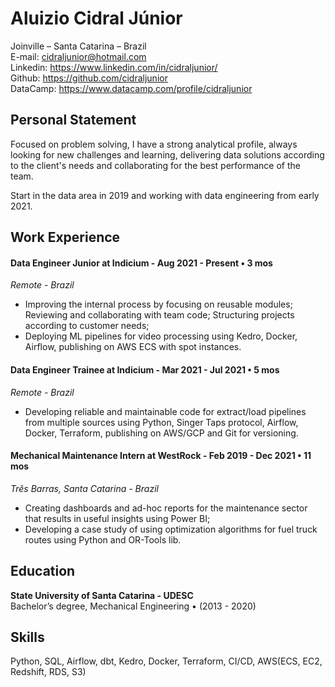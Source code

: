 # Aluizio Cidral Júnior

Joinville – Santa Catarina – Brazil <br/>
E-mail: cidraljunior@hotmail.com <br/>
Linkedin: https://www.linkedin.com/in/cidraljunior/ <br/>
Github: https://github.com/cidraljunior <br />
DataCamp: https://www.datacamp.com/profile/cidraljunior <br/>

## Personal Statement
Focused on problem solving, I have a strong analytical profile, always looking for new challenges and learning, delivering data solutions according to the client's needs and collaborating for the best performance of the team.

Start in the data area in 2019 and working with data engineering from early 2021.

## Work Experience
#### Data Engineer Junior at Indicium - Aug 2021 - Present • 3 mos
*Remote - Brazil* <br/>
- Improving the internal process by focusing on reusable modules; Reviewing and collaborating with team code; Structuring projects according to customer needs;
- Deploying ML pipelines for video processing using Kedro, Docker, Airflow, publishing on AWS ECS with spot instances.

#### Data Engineer Trainee at Indicium - Mar 2021 - Jul 2021 • 5 mos
*Remote - Brazil* <br/>
- Developing reliable and maintainable code for extract/load pipelines from multiple sources using Python, Singer Taps protocol, Airflow, Docker, Terraform, publishing on AWS/GCP and Git for versioning.

#### Mechanical Maintenance Intern at WestRock - Feb 2019 - Dec 2021 • 11 mos
*Três Barras, Santa Catarina - Brazil* <br/>
- Creating dashboards and ad-hoc reports for the maintenance sector that results in useful insights using Power BI;
- Developing a case study of using optimization algorithms for fuel truck routes using Python and OR-Tools lib.

## Education
**State University of Santa Catarina - UDESC** <br/>
Bachelor’s degree, Mechanical Engineering • (2013 - 2020)

## Skills
Python, SQL, Airflow, dbt, Kedro, Docker, Terraform, CI/CD, AWS(ECS, EC2, Redshift, RDS, S3)


